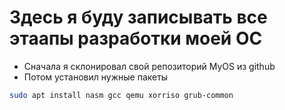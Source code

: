 # Здесь я буду записывать все этаапы разработки моей ОС

- Сначала я склонировал свой репозиторий MyOS из github
- Потом установил нужные пакеты

```bash
sudo apt install nasm gcc qemu xorriso grub-common
```
